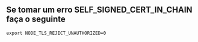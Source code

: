## Se tomar um erro SELF_SIGNED_CERT_IN_CHAIN faça o seguinte
```
export NODE_TLS_REJECT_UNAUTHORIZED=0
```
